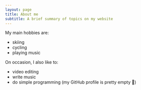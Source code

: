 ```yaml
---
layout: page
title: About me
subtitle: A brief summary of topics on my website
---
```


My main hobbies are:
- skiing
- cycling
- playing music

On occasion, I also like to:
- video editing
- write music
- do simple programming (my GitHub profile is pretty empty 🙁)
